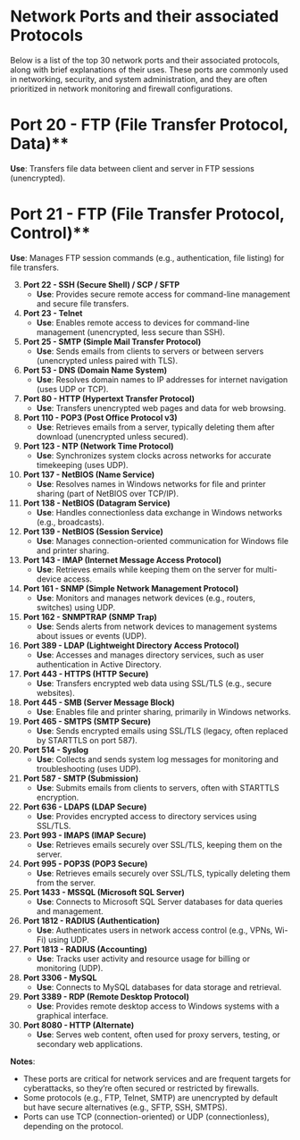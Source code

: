# Network Ports and their associated Protocols

Below is a list of the top 30 network ports and their associated protocols, along with brief explanations of their uses. These ports are commonly used in networking, security, and system administration, and they are often prioritized in network monitoring and firewall configurations.

# Port 20 \- FTP (File Transfer Protocol, Data)**  
**Use**: Transfers file data between client and server in FTP sessions (unencrypted).  

# Port 21 \- FTP (File Transfer Protocol, Control)**  
**Use**: Manages FTP session commands (e.g., authentication, file listing) for file transfers.  

3. **Port 22 \- SSH (Secure Shell) / SCP / SFTP**  
   * **Use**: Provides secure remote access for command-line management and secure file transfers.  
4. **Port 23 \- Telnet**  
   * **Use**: Enables remote access to devices for command-line management (unencrypted, less secure than SSH).  
5. **Port 25 \- SMTP (Simple Mail Transfer Protocol)**  
   * **Use**: Sends emails from clients to servers or between servers (unencrypted unless paired with TLS).  
6. **Port 53 \- DNS (Domain Name System)**  
   * **Use**: Resolves domain names to IP addresses for internet navigation (uses UDP or TCP).  
7. **Port 80 \- HTTP (Hypertext Transfer Protocol)**  
   * **Use**: Transfers unencrypted web pages and data for web browsing.  
8. **Port 110 \- POP3 (Post Office Protocol v3)**  
   * **Use**: Retrieves emails from a server, typically deleting them after download (unencrypted unless secured).  
9. **Port 123 \- NTP (Network Time Protocol)**  
   * **Use**: Synchronizes system clocks across networks for accurate timekeeping (uses UDP).  
10. **Port 137 \- NetBIOS (Name Service)**  
    * **Use**: Resolves names in Windows networks for file and printer sharing (part of NetBIOS over TCP/IP).  
11. **Port 138 \- NetBIOS (Datagram Service)**  
    * **Use**: Handles connectionless data exchange in Windows networks (e.g., broadcasts).  
12. **Port 139 \- NetBIOS (Session Service)**  
    * **Use**: Manages connection-oriented communication for Windows file and printer sharing.  
13. **Port 143 \- IMAP (Internet Message Access Protocol)**  
    * **Use**: Retrieves emails while keeping them on the server for multi-device access.  
14. **Port 161 \- SNMP (Simple Network Management Protocol)**  
    * **Use**: Monitors and manages network devices (e.g., routers, switches) using UDP.  
15. **Port 162 \- SNMPTRAP (SNMP Trap)**  
    * **Use**: Sends alerts from network devices to management systems about issues or events (UDP).  
16. **Port 389 \- LDAP (Lightweight Directory Access Protocol)**  
    * **Use**: Accesses and manages directory services, such as user authentication in Active Directory.  
17. **Port 443 \- HTTPS (HTTP Secure)**  
    * **Use**: Transfers encrypted web data using SSL/TLS (e.g., secure websites).  
18. **Port 445 \- SMB (Server Message Block)**  
    * **Use**: Enables file and printer sharing, primarily in Windows networks.  
19. **Port 465 \- SMTPS (SMTP Secure)**  
    * **Use**: Sends encrypted emails using SSL/TLS (legacy, often replaced by STARTTLS on port 587).  
20. **Port 514 \- Syslog**  
    * **Use**: Collects and sends system log messages for monitoring and troubleshooting (uses UDP).  
21. **Port 587 \- SMTP (Submission)**  
    * **Use**: Submits emails from clients to servers, often with STARTTLS encryption.  
22. **Port 636 \- LDAPS (LDAP Secure)**  
    * **Use**: Provides encrypted access to directory services using SSL/TLS.  
23. **Port 993 \- IMAPS (IMAP Secure)**  
    * **Use**: Retrieves emails securely over SSL/TLS, keeping them on the server.  
24. **Port 995 \- POP3S (POP3 Secure)**  
    * **Use**: Retrieves emails securely over SSL/TLS, typically deleting them from the server.  
25. **Port 1433 \- MSSQL (Microsoft SQL Server)**  
    * **Use**: Connects to Microsoft SQL Server databases for data queries and management.  
26. **Port 1812 \- RADIUS (Authentication)**  
    * **Use**: Authenticates users in network access control (e.g., VPNs, Wi-Fi) using UDP.  
27. **Port 1813 \- RADIUS (Accounting)**  
    * **Use**: Tracks user activity and resource usage for billing or monitoring (UDP).  
28. **Port 3306 \- MySQL**  
    * **Use**: Connects to MySQL databases for data storage and retrieval.  
29. **Port 3389 \- RDP (Remote Desktop Protocol)**  
    * **Use**: Provides remote desktop access to Windows systems with a graphical interface.  
30. **Port 8080 \- HTTP (Alternate)**  
    * **Use**: Serves web content, often used for proxy servers, testing, or secondary web applications.

**Notes**:

* These ports are critical for network services and are frequent targets for cyberattacks, so they’re often secured or restricted by firewalls.  
* Some protocols (e.g., FTP, Telnet, SMTP) are unencrypted by default but have secure alternatives (e.g., SFTP, SSH, SMTPS).  
* Ports can use TCP (connection-oriented) or UDP (connectionless), depending on the protocol.

